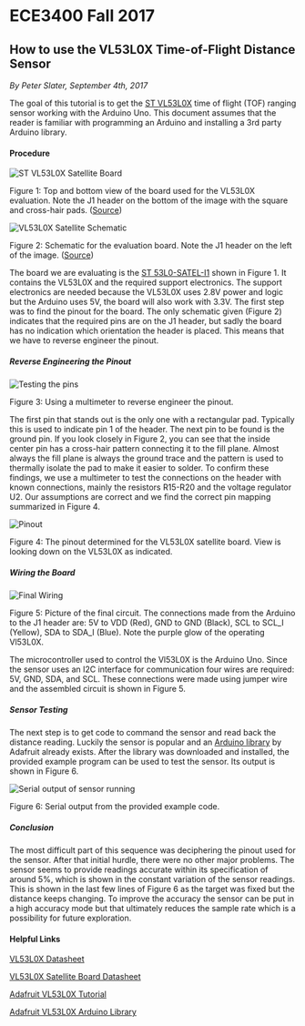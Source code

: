 # ECE3400 Fall 2017
## How to use the VL53L0X Time-of-Flight Distance Sensor

*By Peter Slater, September 4th, 2017*


The goal of this tutorial is to get the [ST VL53L0X](http://www.st.com/en/imaging-and-photonics-solutions/vl53l0x.html) time of flight (TOF) ranging sensor working with the Arduino Uno. This document assumes that the reader is familiar with programming an Arduino and installing a 3rd party Arduino library.

#### Procedure

![ST VL53L0X Satellite Board](./img/SatelliteBoard.png)

Figure 1: Top and bottom view of the board used for the VL53L0X evaluation. Note the J1 header on the bottom of the image with the square and cross-hair pads. ([Source](http://www.st.com/content/ccc/resource/technical/document/data_brief/group0/e2/8a/a0/9c/a7/cc/41/f3/DM00286872/files/DM00286872.pdf/jcr:content/translations/en.DM00286872.pdf))

![VL53L0X Satellite Schematic](./img/SatelliteSchematic.png)

Figure 2: Schematic for the evaluation board. Note the J1 header on the left of the image. ([Source](http://www.st.com/content/ccc/resource/technical/document/data_brief/group0/e2/8a/a0/9c/a7/cc/41/f3/DM00286872/files/DM00286872.pdf/jcr:content/translations/en.DM00286872.pdf))

The board we are evaluating is the [ST 53L0-SATEL-I1](http://www.st.com/content/ccc/resource/technical/document/data_brief/group0/e2/8a/a0/9c/a7/cc/41/f3/DM00286872/files/DM00286872.pdf/jcr:content/translations/en.DM00286872.pdf) shown in Figure 1. It contains the VL53L0X and the required support electronics. The support electronics are needed because the VL53L0X uses 2.8V power and logic but the Arduino uses 5V, the board will also work with 3.3V. The first step was to find the pinout for the board. The only schematic given (Figure 2) indicates that the required pins are on the J1 header, but sadly the board has no indication which orientation the header is placed. This means that we have to reverse engineer the pinout.

##### Reverse Engineering the Pinout

![Testing the pins](./img/TestingPins.jpg)

Figure 3: Using a multimeter to reverse engineer the pinout.

The first pin that stands out is the only one with a rectangular pad. Typically this is used to indicate pin 1 of the header. The next pin to be found is the ground pin. If you look closely in Figure 2, you can see that the inside center pin has a cross-hair pattern connecting it to the fill plane. Almost always the fill plane is always the ground trace and the pattern is used to thermally isolate the pad to make it easier to solder. To confirm these findings, we use a multimeter to test the connections on the header with known connections, mainly the resistors R15-R20 and the voltage regulator U2. Our assumptions are correct and we find the correct pin mapping summarized in Figure 4.

![Pinout](./img/Pinout.svg)

Figure 4: The pinout determined for the VL53L0X satellite board. View is looking down on the VL53L0X as indicated.



##### Wiring the Board

![Final Wiring](./img/FinalWiring.jpg)

Figure 5: Picture of the final circuit. The connections made from the Arduino to the J1 header are: 5V to VDD (Red), GND to GND (Black), SCL to SCL_I (Yellow), SDA to SDA_I (Blue). Note the purple glow of the operating Vl53L0X.

The microcontroller used to control the Vl53L0X is the Arduino Uno. Since the sensor uses an I2C interface for communication four wires are required: 5V, GND, SDA, and SCL. These connections were made using jumper wire and the assembled circuit is shown in Figure 5.

##### Sensor Testing

The next step is to get code to command the sensor and read back the distance reading. Luckily the sensor is popular and an [Arduino library](https://github.com/adafruit/Adafruit_VL53L0X) by Adafruit already exists. After the library was downloaded and installed, the provided example program can be used to test the sensor. Its output is shown in Figure 6.

![Serial output of sensor running](./img/CodeOutput.jpg)

Figure 6: Serial output from the provided example code.

##### Conclusion

The most difficult part of this sequence was deciphering the pinout used for the sensor. After that initial hurdle, there were no other major problems. The sensor seems to provide readings accurate within its specification of around 5%, which is shown in the constant variation of the sensor readings. This is shown in the last few lines of Figure 6 as the target was fixed but the distance keeps changing. To improve the accuracy the sensor can be put in a high accuracy mode but that ultimately reduces the sample rate which is a possibility for future exploration.

#### Helpful Links

[VL53L0X Datasheet](http://www.st.com/content/ccc/resource/technical/document/datasheet/group3/b2/1e/33/77/c6/92/47/6b/DM00279086/files/DM00279086.pdf/jcr:content/translations/en.DM00279086.pdf)

[VL53L0X Satellite Board Datasheet](http://www.st.com/content/ccc/resource/technical/document/data_brief/group0/e2/8a/a0/9c/a7/cc/41/f3/DM00286872/files/DM00286872.pdf/jcr:content/translations/en.DM00286872.pdf)

[Adafruit VL53L0X Tutorial](https://learn.adafruit.com/adafruit-vl53l0x-micro-lidar-distance-sensor-breakout/overview)

[Adafruit VL53L0X Arduino Library](https://github.com/adafruit/Adafruit_VL53L0X)
